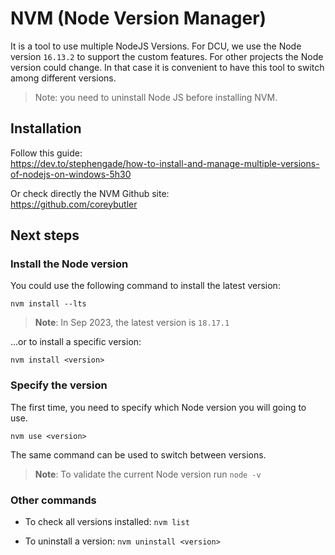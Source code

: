 # NVM (Node Version Manager)
It is a tool to use multiple NodeJS Versions. For DCU, we use the Node version `16.13.2` to support the custom features. For other projects the Node version could change. In that case it is convenient to have this tool to switch among different versions.

> Note: you need to uninstall Node JS before installing NVM.  

## Installation
Follow this guide:  
https://dev.to/stephengade/how-to-install-and-manage-multiple-versions-of-nodejs-on-windows-5h30

Or check directly the NVM Github site:  
https://github.com/coreybutler

## Next steps

### Install the Node version  
You could use the following command to install the latest version:
```
nvm install --lts
```
> **Note**: In Sep 2023, the latest version is `18.17.1`


...or to install a specific version:
  ```
  nvm install <version>
  ```

### Specify the version
The first time, you need to specify which Node version you will going to use.
```
nvm use <version>
```
The same command can be used to switch between versions.  
> **Note**: To validate the current Node version run `node -v`

### Other commands
- To check all versions installed: `nvm list`


- To uninstall a version: `nvm uninstall <version>`  